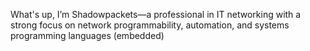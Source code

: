 What's up, I’m Shadowpackets—a professional in IT networking with a strong focus on network programmability, automation, and systems programming languages (embedded)
